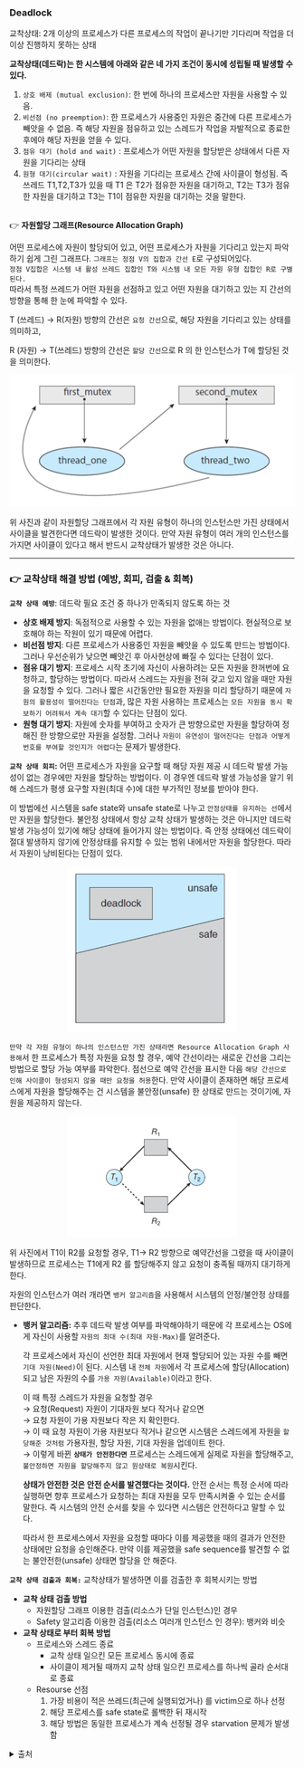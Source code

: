 ### Deadlock
교착상태: 2개 이상의 프로세스가 다른 프로세스의 작업이 끝나기만 기다리며 작업을 더 이상 진행하지 못하는 상태

**교착상태(데드락)는 한 시스템에 아래와 같은 네 가지 조건이 동시에 성립될 때 발생할 수 있다.**

1. `상호 배제 (mutual exclusion)`: 한 번에 하나의 프로세스만 자원을 사용할 수 있음.
2. `비선점 (no preemption)`: 한 프로세스가 사용중인 자원은 중간에 다른 프로세스가 빼앗을 수 없음. 즉 해당 자원을 점유하고 있는 스레드가 작업을 자발적으로 종료한 후에야 해당 자원을 얻을 수 있다.
3. `점유 대기 (hold and wait)` : 프로세스가 어떤 자원을 할당받은 상태에서 다른 자원을 기다리는 상태
4. `원형 대기(circular wait)` : 자원을 기다리는 프로세스 간에 사이클이 형성됨. 즉 쓰레드 T1,T2,T3가 있을 때 T1 은 T2가 점유한 자원을 대기하고,  T2는 T3가 점유한 자원을 대기하고 T3는 T1이 점유한 자원을 대기하는 것을 말한다.
<br><br>

👉 **자원할당 그래프(Resource Allocation Graph)**

어떤 프로세스에 자원이 할당되어 있고, 어떤 프로세스가 자원을 기다리고 있는지 파악하기 쉽게 그린 그래프다. 
`그래프는 정점 V의 집합과 간선 E`로 구성되어있다. <br>
`정점 V집합은 시스템 내 활성 쓰레드 집합인 T와 시스템 내 모든 자원 유형 집합인 R로 구별된다.` 
<br>따라서 특정 쓰레드가 어떤 자원을 선점하고 있고 어떤 자원을 대기하고 있는 지 간선의 방향을 통해 한 눈에 파악할 수 있다. 

T (쓰레드) → R(자원) 방향의 간선은 `요청 간선`으로, 해당 자원을 기다리고 있는 상태를 의미하고,

R (자원) → T(쓰레드) 방향의 간선은 `할당 간선`으로 R 의 한 인스턴스가 T에 할당된 것을 의미한다.

<p align="center">
    <img src= "image/resoucre_graph.png" width="600">
</p>

위 사진과 같이 자원할당 그래프에서 각 자원 유형이 하나의 인스턴스만 가진 상태에서 사이클을 발견한다면 데드락이 발생한 것이다.
만약 자원 유형이 여러 개의 인스턴스를 가지면 사이클이 있다고 해서 반드시 교착상태가 발생한 것은 아니다. 

------
### 👉 교착상태 해결 방법 (예방, 회피, 검출 & 회복)

**`교챡 상태 예방`**: 데드락 필요 조건 중 하나가 만족되지 않도록 하는 것

- **상호 배제 방지**: 독점적으로 사용할 수 있는 자원을 없애는 방법이다. 현실적으로 보호해야 하는 작원이 있기 때문에 어렵다.
- **비선점 방지**: 다른 프로세스가 사용중인 자원을 빼앗을 수 있도록 만드는 방법이다.  그러나 우선순위가 낮으면 빼앗긴 후 아사현상에 빠질 수 있다는 단점이 있다.
- **점유 대기 방지**: 
프로세스 시작 초기에 자신이 사용하려는 모든 자원을 한꺼번에 요청하고, 할당하는 방법이다. 따라서 스레드는 자원을 전혀 갖고 있지 않을 때만 자원을 요청할 수 있다.
그러나 짧은 시간동안만 필요한 자원을 미리 할당하기 때문에 `자원의 활용성이 떨어진다는 단점`과, 많은 자원 사용하는 프로세스는 `모든 자원을 동시 확보하기 어려워서 계속 대기`할 수 있다는 단점이 있다.
- **원형 대기 방지**: 자원에 숫자를 부여하고 숫자가 큰 방향으로만 자원을 할당하여 정해진 한 방향으로만 자원을 설정함. 그러나 `자원이 유연성이 떨어진다는 단점과 어떻게 번호를 부여할 것인지가 어렵다`는 문제가 발생한다.


**`교착 상태 회피`:**  어떤 프로세스가 자원을 요구할 때 해당 자원 제공 시 데드락 발생 가능성이 없는 경우에만 자원을 할당하는 방법이다. 이 경우엔 데드락 발생 가능성을 알기 위해 스레드가 평생 요구할 자원(최대 수)에 대한 부가적인 정보를 받아야 한다. 

이 방법에선 시스템을 safe state와 unsafe state로 나누고 `안정상태를 유지하는 선`에서만 자원을 할당한다.  불안정 상태에서 항상 교착 상태가 발생하는 것은 아니지만 데드락 발생 가능성이 있기에 해당 상태에 들어가지 않는 방법이다. 즉 안정 상태에선 데드락이 절대 발생하지 않기에 안정상태를 유지할 수 있는 범위 내에서만 자원을 할당한다.  따라서 자원이 낭비된다는 단점이 있다.

<p align="center">
<img src= "image/state.png" width="300">
</p>

`만약 각 자원 유형이 하나의 인스턴스만 가진 상태라면 Resource Allocation Graph 사용해`서 한 프로세스가 특정 자원을 요청 할 경우, 예약 간선이라는 새로운 간선을 그리는 방법으로 할당 가능 여부를 파악한다.
점선으로 예약 간선을 표시한 다음 `해당 간선으로 인해 사이클이 형성되지 않을 때만 요청을 허용`한다. 만약 사이클이 존재하면 해당 프로세스에게 자원을 할당해주는 건 시스템을 불안정(unsafe) 한 상태로 만드는 것이기에, 자원을 제공하지 않는다.

<p align="center">
<img src= "image/reserve.png" width="300">
</p>

위 사진에서 T1이 R2를 요청할 경우, T1→ R2 방향으로 예약간선을 그렸을 때 사이클이 발생하므로 프로세스는 T1에게 R2 를 할당해주지 않고 요청이 충족될 때까지 대기하게 한다.

자원의 인스턴스가 여러 개라면 `뱅커 알고리즘`을 사용해서 시스템의 안정/불안정 상태를 판단한다.

- **뱅커 알고리즘:** 
추후 데드락 발생 여부를 파악해야하기 때문에 각 프로세스는 OS에게 자신이 사용할 `자원의 최대 수(최대 자원-Max)`를 알려준다.

    각 프로세스에서 자신이 선언한 최대 자원에서 현재 할당되어 있는 자원 수를 빼면 `기대 자원(Need)`이 된다. 시스템 내 `전체 자원`에서 각 프로세스에 할당(Allocation)되고 남은 자원의 수를 `가용 자원(Available)`이라고 한다. 

    이 때 특정 스레드가 자원을 요청할 경우<br>
    → 요청(Request) 자원이 기대자원 보다 작거나 같으면 <br>
    → 요청 자원이 가용 자원보다 작은 지 확인한다.  <br>
    → 이 때 요청 자원이 가용 자원보다 작거나 같으면 시스템은 스레드에게 자원을 `할당해준 것처럼` 가용자원, 할당 자원, 기대 자원을 업데이트 한다.  <br>
    → 이렇게 바뀐 **`상태가 안전한다면`** 프로세스는 스레드에게 실제로 자원을 할당해주고, `불안정하면 자원을 할당해주지 않고 원상태로 복원`시킨다.

    **상태가 안전한 것은 안전 순서를 발견했다는 것이다.** 안전 순서는 특정 순서에 따라 실행하면 향후 프로세스가 요청하는 최대 자원을 모두 만족시켜줄 수 있는 순서를 말한다. 
    즉 시스템의 안전 순서를 찾을 수 있다면 시스템은 안전하다고 말할 수 있다.

    따라서 한 프로세스에서 자원을 요청할 때마다 이를 제공했을 때의 결과가 안전한 상태에만 요청을 승인해준다. 
    만약 이를 제공했을 safe sequence를 발견할 수 없는 불안전한(unsafe) 상태면 할당을 안 해준다.

**`교착 상태 검출과 회복:`** 교착상태가 발생하면 이를 검출한 후 회복시키는 방법
- **교착 상태 검출 방법**
    - 자원할당 그래프 이용한 검출(리소스가 단일 인스턴스)인 경우
    - Safety  알고리즘 이용한 검출(리소스 여러개 인스턴스 인 경우): 뱅커와 비슷
- **교착 상태로 부터 회복 방법**
    - 프로세스와 스레드 종료
        - 교착 상태 일으킨 모든 프로세스 동시에 종료
        - 사이클이 제거될 때까지 교착 상태 일으킨 프로세스를 하나씩 골라 순서대로 종료
    - Resourse 선점
        1. 가장 비용이 적은 쓰레드(최근에 실행되었거나) 를 victim으로 하나 선정
        2. 해당 프로세스를 safe state로 롤백한 뒤 재시작
        3. 해당 방법은 동일한 프로세스가 계속 선정될 경우 starvation 문제가 발생함


<details>
<summary>출처</summary>

- [Deadlock Detection and Recovery in OS](https://www.studytonight.com/operating-system/deadlock-detection-and-recovery-in-os)

- [도서 쉽게 배우는 운영체제](http://www.kyobobook.co.kr/product/detailViewKor.laf?ejkGb=KOR&mallGb=KOR&barcode=9791156644071&orderClick=LAG&Kc=)

- [도서 운영체제 - 10판](http://www.kyobobook.co.kr/product/detailViewKor.laf?mallGb=KOR&ejkGb=KOR&barcode=9791185475578)

- [운영체제 강의](https://www.inflearn.com/course/%EC%9A%B4%EC%98%81%EC%B2%B4%EC%A0%9C-%EA%B3%B5%EB%A3%A1%EC%B1%85-%EC%A0%84%EA%B3%B5%EA%B0%95%EC%9D%98/)
</details>